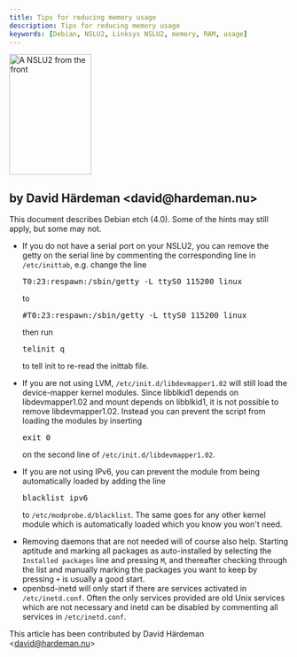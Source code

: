 ```yaml
---
title: Tips for reducing memory usage
description: Tips for reducing memory usage
keywords: [Debian, NSLU2, Linksys NSLU2, memory, RAM, usage]
---
```


<div class="right">
<img src = "../images/r_nslu2_front.jpg" class="border" alt="A NSLU2 from the front" width="148" height="218" />
</div>

<h2>by David Härdeman &lt;david@hardeman.nu&gt;</h2>

<div class="alert alert-danger">

This document describes Debian etch (4.0).  Some of the hints may still
apply, but some may not.

</div>

<ul>

<li>If you do not have a serial port on your NSLU2, you can remove the
getty on the serial line by commenting the corresponding line in
<code>/etc/inittab</code>, e.g. change the line

<div class="code">
<pre>
T0:23:respawn:/sbin/getty -L ttyS0 115200 linux
</pre>
</div>

to

<div class="code">
<pre>
<span class="input">#</span>T0:23:respawn:/sbin/getty -L ttyS0 115200 linux
</pre>
</div>

then run

<div class="code">
<pre>
telinit q
</pre>
</div>

to tell init to re-read the inittab file.</li>

<li>If you are not using LVM, <code>/etc/init.d/libdevmapper1.02</code> will
still load the device-mapper kernel modules.  Since libblkid1 depends on
libdevmapper1.02 and mount depends on libblkid1, it is not possible to
remove libdevmapper1.02.  Instead you can prevent the script from loading
the modules by inserting

<div class="code">
<pre>
exit 0
</pre>
</div>

on the second line of <code>/etc/init.d/libdevmapper1.02</code>.</li>

<li>If you are not using IPv6, you can prevent the module from being
automatically loaded by adding the line

<div class="code">
<pre>
blacklist ipv6
</pre>
</div>

to <code>/etc/modprobe.d/blacklist</code>. The same goes for any other kernel
module which is automatically loaded which you know you won't need.</li>

<li>Removing daemons that are not needed will of course also help.
Starting aptitude and marking all packages as auto-installed by selecting
the <code>Installed packages</code> line and pressing <code>M</code>, and
thereafter checking through the list and manually marking the packages you
want to keep by pressing <code>+</code> is usually a good start.</li>

<li>openbsd-inetd will only start if there are services activated in
<code>/etc/inetd.conf</code>.  Often the only services provided are old Unix
services which are not necessary and inetd can be disabled by commenting
all services in <code>/etc/inetd.conf</code>.</li>

</ul>

This article has been contributed by David Härdeman &lt;david@hardeman.nu&gt;

